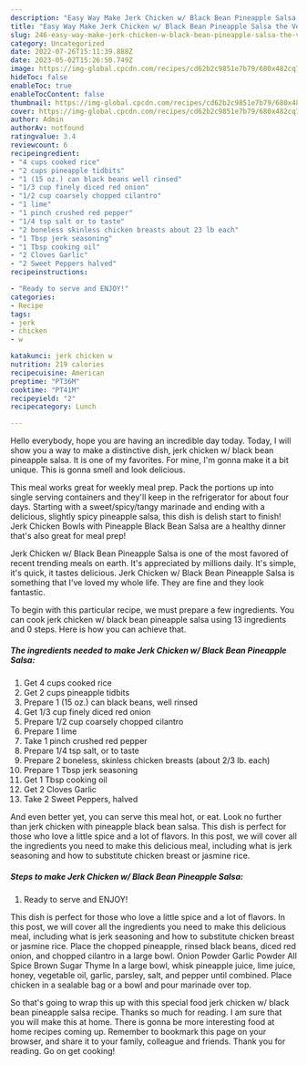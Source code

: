 ```yaml
---
description: "Easy Way Make Jerk Chicken w/ Black Bean Pineapple Salsa the Very Delicious"
title: "Easy Way Make Jerk Chicken w/ Black Bean Pineapple Salsa the Very Delicious"
slug: 246-easy-way-make-jerk-chicken-w-black-bean-pineapple-salsa-the-very-delicious
category: Uncategorized
date: 2022-07-26T15:11:39.888Z
date: 2023-05-02T15:26:50.749Z
image: https://img-global.cpcdn.com/recipes/cd62b2c9851e7b79/680x482cq70/jerk-chicken-w-black-bean-pineapple-salsa-recipe-main-photo.jpg
hideToc: false
enableToc: true
enableTocContent: false
thumbnail: https://img-global.cpcdn.com/recipes/cd62b2c9851e7b79/680x482cq70/jerk-chicken-w-black-bean-pineapple-salsa-recipe-main-photo.jpg
cover: https://img-global.cpcdn.com/recipes/cd62b2c9851e7b79/680x482cq70/jerk-chicken-w-black-bean-pineapple-salsa-recipe-main-photo.jpg
author: Admin
authorAv: notfound
ratingvalue: 3.4
reviewcount: 6
recipeingredient:
- "4 cups cooked rice"
- "2 cups pineapple tidbits"
- "1 (15 oz.) can black beans well rinsed"
- "1/3 cup finely diced red onion"
- "1/2 cup coarsely chopped cilantro"
- "1 lime"
- "1 pinch crushed red pepper"
- "1/4 tsp salt or to taste"
- "2 boneless skinless chicken breasts about 23 lb each"
- "1 Tbsp jerk seasoning"
- "1 Tbsp cooking oil"
- "2 Cloves Garlic"
- "2 Sweet Peppers halved"
recipeinstructions:

- "Ready to serve and ENJOY!"
categories:
- Recipe
tags:
- jerk
- chicken
- w

katakunci: jerk chicken w 
nutrition: 219 calories
recipecuisine: American
preptime: "PT36M"
cooktime: "PT41M"
recipeyield: "2"
recipecategory: Lunch

---
```



Hello everybody, hope you are having an incredible day today. Today, I will show you a way to make a distinctive dish, jerk chicken w/ black bean pineapple salsa. It is one of my favorites. For mine, I'm gonna make it a bit unique. This is gonna smell and look delicious.

This meal works great for weekly meal prep. Pack the portions up into single serving containers and they&#39;ll keep in the refrigerator for about four days. Starting with a sweet/spicy/tangy marinade and ending with a delicious, slightly spicy pineapple salsa, this dish is delish start to finish! Jerk Chicken Bowls with Pineapple Black Bean Salsa are a healthy dinner that&#39;s also great for meal prep!

Jerk Chicken w/ Black Bean Pineapple Salsa is one of the most favored of recent trending meals on earth. It's appreciated by millions daily. It's simple, it's quick, it tastes delicious. Jerk Chicken w/ Black Bean Pineapple Salsa is something that I've loved my whole life. They are fine and they look fantastic.


To begin with this particular recipe, we must prepare a few ingredients. You can cook jerk chicken w/ black bean pineapple salsa using 13 ingredients and 0 steps. Here is how you can achieve that.

<!--inarticleads1-->

##### The ingredients needed to make Jerk Chicken w/ Black Bean Pineapple Salsa:

1. Get 4 cups cooked rice
1. Get 2 cups pineapple tidbits
1. Prepare 1 (15 oz.) can black beans, well rinsed
1. Get 1/3 cup finely diced red onion
1. Prepare 1/2 cup coarsely chopped cilantro
1. Prepare 1 lime
1. Take 1 pinch crushed red pepper
1. Prepare 1/4 tsp salt, or to taste
1. Prepare 2 boneless, skinless chicken breasts (about 2/3 lb. each)
1. Prepare 1 Tbsp jerk seasoning
1. Get 1 Tbsp cooking oil
1. Get 2 Cloves Garlic
1. Take 2 Sweet Peppers, halved


And even better yet, you can serve this meal hot, or eat. Look no further than jerk chicken with pineapple black bean salsa. This dish is perfect for those who love a little spice and a lot of flavors. In this post, we will cover all the ingredients you need to make this delicious meal, including what is jerk seasoning and how to substitute chicken breast or jasmine rice. 

<!--inarticleads2-->

##### Steps to make Jerk Chicken w/ Black Bean Pineapple Salsa:


1. Ready to serve and ENJOY!

This dish is perfect for those who love a little spice and a lot of flavors. In this post, we will cover all the ingredients you need to make this delicious meal, including what is jerk seasoning and how to substitute chicken breast or jasmine rice. Place the chopped pineapple, rinsed black beans, diced red onion, and chopped cilantro in a large bowl. Onion Powder Garlic Powder All Spice Brown Sugar Thyme In a large bowl, whisk pineapple juice, lime juice, honey, vegetable oil, garlic, parsley, salt, and pepper until combined. Place chicken in a sealable bag or a bowl and pour marinade over top. 

So that's going to wrap this up with this special food jerk chicken w/ black bean pineapple salsa recipe. Thanks so much for reading. I am sure that you will make this at home. There is gonna be more interesting food at home recipes coming up. Remember to bookmark this page on your browser, and share it to your family, colleague and friends. Thank you for reading. Go on get cooking!
